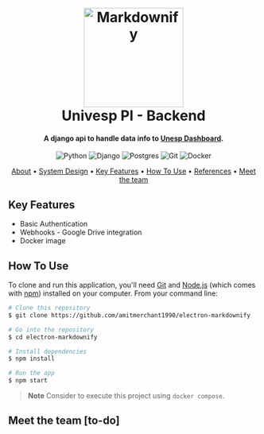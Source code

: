 
<h1 align="center">
  <br>
  <a href="http://www.amitmerchant.com/electron-markdownify"><img src="https://seeklogo.com/images/U/UNESP-logo-8535207E37-seeklogo.com.png" alt="Markdownify" width="200"></a>
  <br>
  Univesp PI - Backend
  <br>
</h1>

<h4 align="center">A django api to handle data info to <a href="https://github.com/rdvid/pi_univesp_frontend" target="_blank">Unesp Dashboard</a>.</h4>

<div align="center">

![Python](https://img.shields.io/badge/Python-38B2AC?style=for-the-badge&logo=python&logoColor=white)
![Django](https://img.shields.io/badge/Django-000000?style=for-the-badge&logo=django&logoColor=green)
![Postgres](https://img.shields.io/badge/Postgresql-007ACC?style=for-the-badge&logo=postgresql&logoColor=white)
![Git](https://img.shields.io/badge/Git-000000?style=for-the-badge&logo=git&logoColor=red)
![Docker](https://img.shields.io/badge/Docker-007ACC?style=for-the-badge&logo=docker&logoColor=white)
</div>

<p align="center">
  <a href="#about">About</a> •
  <a href="#system-design">System Design</a> •
  <a href="#key-features">Key Features</a> •
  <a href="#how-to-use">How To Use</a> •
  <a href="#refs">References</a> •
  <a href="#team">Meet the team</a>
</p>

## Key Features

* Basic Authentication
* Webhooks - Google Drive integration
* Docker image

## How To Use

To clone and run this application, you'll need [Git](https://git-scm.com) and [Node.js](https://nodejs.org/en/download/) (which comes with [npm](http://npmjs.com)) installed on your computer. From your command line:

```bash
# Clone this repository
$ git clone https://github.com/amitmerchant1990/electron-markdownify

# Go into the repository
$ cd electron-markdownify

# Install dependencies
$ npm install

# Run the app
$ npm start
```



> **Note**
> Consider to execute this project using `docker compose`.


## Meet the team [to-do]

